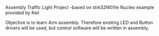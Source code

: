 Assembly Traffic Light Project
-based on stm32f401re Nucleo example provided by Keil

Objective is to learn Arm assembly. Therefore existing LED and Button drivers will be used, but control software will be written in assembly.
